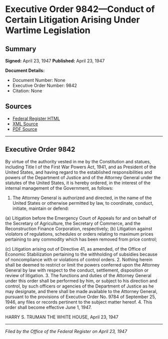 # Executive Order 9842—Conduct of Certain Litigation Arising Under Wartime Legislation

## Summary

**Signed:** April 23, 1947
**Published:** April 23, 1947

**Document Details:**
- Document Number: None
- Executive Order Number: 9842
- Citation: None

## Sources
- [Federal Register HTML](https://www.presidency.ucsb.edu/documents/executive-order-9842-conduct-certain-litigation-arising-under-wartime-legislation)
- [XML Source](None)
- [PDF Source](None)

---

## Executive Order 9842

By virtue of the authority vested in me by the Constitution and statues, including Title I of the First War Powers Act, 1941, and as President of the United States, and having regard to the established responsibilities and powers of the Department of Justice and of the Attorney General under the statutes of the United States, it is hereby ordered, in the interest of the internal management of the Government, as follows:
1. The Attorney General is authorized and directed, in the name of the United States or otherwise permitted by law, to coordinate, conduct, initiate, maintain or defend:

(a) Litigation before the Emergency Court of Appeals for and on behalf of the Secretary of Agriculture, the Secretary of Commerce, and the Reconstruction Finance Corporation, respectively;
(b) Litigation against violators of regulations, schedules or orders relating to maximum prices pertaining to any commodity which has been removed from price control;

(c) Litigation arising out of Directive 41, as amended, of the Office of Economic Stabilization pertaining to the withholding of subsidies because of noncompliance with or violations of control orders.
2. Nothing herein shall be deemed to restrict or limit the powers conferred upon the Attorney General by law with respect to the conduct, settlement, disposition or review of litigation.
3. The functions and duties of the Attorney General under this order shall be performed by him, or subject to his direction and control, by such officers or agencies of the Department of Justice as he may designate, and there shall be made available to the Attorney General, pursuant to the provisions of Executive Order No. 9784 of September 25, 1946, any files or records pertinent to the subject matter hereof.
4. This order shall become effective June 1, 1947.

HARRY S. TRUMAN
THE WHITE HOUSE,
April 23, 1947

---

*Filed by the Office of the Federal Register on April 23, 1947*
